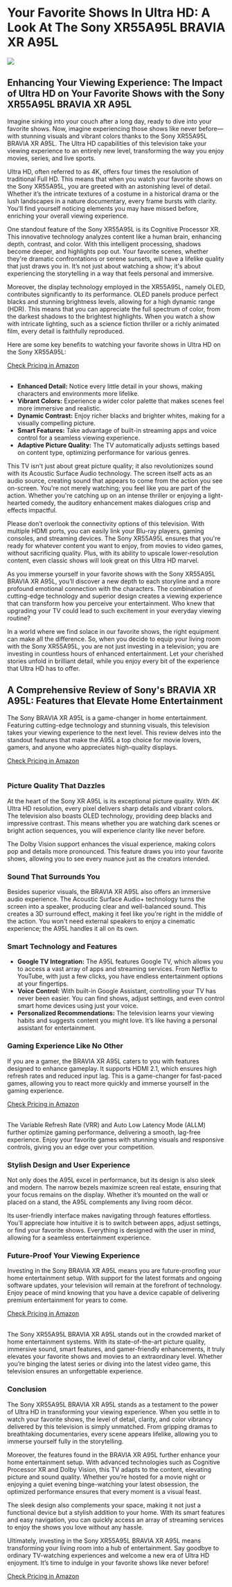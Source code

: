 <h1>Your Favorite Shows In Ultra HD: A Look At The Sony XR55A95L BRAVIA XR A95L</h1>
<p><img src="https://articleaigenerator.com/generated_image/Your-Favorite-Shows-in-Ultra-HD-A-Look-at-the-Sony-XR55A95L-BRAVIA-XR-A95L-1741682179.png"></p>
<h2>Enhancing Your Viewing Experience: The Impact of Ultra HD on Your Favorite Shows with the Sony XR55A95L BRAVIA XR A95L</h2><p>Imagine sinking into your couch after a long day, ready to dive into your favorite shows. Now, imagine experiencing those shows like never before—with stunning visuals and vibrant colors thanks to the Sony XR55A95L BRAVIA XR A95L. The Ultra HD capabilities of this television take your viewing experience to an entirely new level, transforming the way you enjoy movies, series, and live sports.</p>
<p>Ultra HD, often referred to as 4K, offers four times the resolution of traditional Full HD. This means that when you watch your favorite shows on the Sony XR55A95L, you are greeted with an astonishing level of detail. Whether it’s the intricate textures of a costume in a historical drama or the lush landscapes in a nature documentary, every frame bursts with clarity. You'll find yourself noticing elements you may have missed before, enriching your overall viewing experience.</p>
<p>One standout feature of the Sony XR55A95L is its Cognitive Processor XR. This innovative technology analyzes content like a human brain, enhancing depth, contrast, and color. With this intelligent processing, shadows become deeper, and highlights pop out. Your favorite scenes, whether they're dramatic confrontations or serene sunsets, will have a lifelike quality that just draws you in. It’s not just about watching a show; it's about experiencing the storytelling in a way that feels personal and immersive.</p>
<p>Moreover, the display technology employed in the XR55A95L, namely OLED, contributes significantly to its performance. OLED panels produce perfect blacks and stunning brightness levels, allowing for a high dynamic range (HDR). This means that you can appreciate the full spectrum of color, from the darkest shadows to the brightest highlights. When you watch a show with intricate lighting, such as a science fiction thriller or a richly animated film, every detail is faithfully reproduced.</p>
<p>Here are some key benefits to watching your favorite shows in Ultra HD on the Sony XR55A95L:</p>
<a href="https://amzn.to/43zog3q">Check Pricing in Amazon</a><br><br><ul>
    <li><strong>Enhanced Detail:</strong> Notice every little detail in your shows, making characters and environments more lifelike.</li>
    <li><strong>Vibrant Colors:</strong> Experience a wider color palette that makes scenes feel more immersive and realistic.</li>
    <li><strong>Dynamic Contrast:</strong> Enjoy richer blacks and brighter whites, making for a visually compelling picture.</li>
    <li><strong>Smart Features:</strong> Take advantage of built-in streaming apps and voice control for a seamless viewing experience.</li>
    <li><strong>Adaptive Picture Quality:</strong> The TV automatically adjusts settings based on content type, optimizing performance for various genres.</li>
</ul>
<p>This TV isn't just about great picture quality; it also revolutionizes sound with its Acoustic Surface Audio technology. The screen itself acts as an audio source, creating sound that appears to come from the action you see on-screen. You're not merely watching; you feel like you are part of the action. Whether you're catching up on an intense thriller or enjoying a light-hearted comedy, the auditory enhancement makes dialogues crisp and effects impactful.</p>
<p>Please don’t overlook the connectivity options of this television. With multiple HDMI ports, you can easily link your Blu-ray players, gaming consoles, and streaming devices. The Sony XR55A95L ensures that you're ready for whatever content you want to enjoy, from movies to video games, without sacrificing quality. Plus, with its ability to upscale lower-resolution content, even classic shows will look great on this Ultra HD marvel.</p>
<p>As you immerse yourself in your favorite shows with the Sony XR55A95L BRAVIA XR A95L, you’ll discover a new depth to each storyline and a more profound emotional connection with the characters. The combination of cutting-edge technology and superior design creates a viewing experience that can transform how you perceive your entertainment. Who knew that upgrading your TV could lead to such excitement in your everyday viewing routine?</p>
<p>In a world where we find solace in our favorite shows, the right equipment can make all the difference. So, when you decide to equip your living room with the Sony XR55A95L, you are not just investing in a television; you are investing in countless hours of enhanced entertainment. Let your cherished stories unfold in brilliant detail, while you enjoy every bit of the experience that Ultra HD has to offer.</p><h2>A Comprehensive Review of Sony's BRAVIA XR A95L: Features that Elevate Home Entertainment</h2><p>The Sony BRAVIA XR A95L is a game-changer in home entertainment. Featuring cutting-edge technology and stunning visuals, this television takes your viewing experience to the next level. This review delves into the standout features that make the A95L a top choice for movie lovers, gamers, and anyone who appreciates high-quality displays.</p>
<a href="https://amzn.to/43zog3q">Check Pricing in Amazon</a><br><br><h3>Picture Quality That Dazzles</h3>
<p>At the heart of the Sony XR A95L is its exceptional picture quality. With 4K Ultra HD resolution, every pixel delivers sharp details and vibrant colors. The television also boasts OLED technology, providing deep blacks and impressive contrast. This means whether you are watching dark scenes or bright action sequences, you will experience clarity like never before.</p>
<p>The Dolby Vision support enhances the visual experience, making colors pop and details more pronounced. This feature draws you into your favorite shows, allowing you to see every nuance just as the creators intended.</p>
<h3>Sound That Surrounds You</h3>
<p>Besides superior visuals, the BRAVIA XR A95L also offers an immersive audio experience. The Acoustic Surface Audio+ technology turns the screen into a speaker, producing clear and well-balanced sound. This creates a 3D surround effect, making it feel like you’re right in the middle of the action. You won't need external speakers to enjoy a cinematic experience; the A95L handles it all on its own.</p>
<h3>Smart Technology and Features</h3>
<ul>
    <li><strong>Google TV Integration:</strong> The A95L features Google TV, which allows you to access a vast array of apps and streaming services. From Netflix to YouTube, with just a few clicks, you have endless entertainment options at your fingertips.</li>
    <li><strong>Voice Control:</strong> With built-in Google Assistant, controlling your TV has never been easier. You can find shows, adjust settings, and even control smart home devices using just your voice.</li>
    <li><strong>Personalized Recommendations:</strong> The television learns your viewing habits and suggests content you might love. It’s like having a personal assistant for entertainment.</li>
</ul>
<h3>Gaming Experience Like No Other</h3>
<p>If you are a gamer, the BRAVIA XR A95L caters to you with features designed to enhance gameplay. It supports HDMI 2.1, which ensures high refresh rates and reduced input lag. This is a game-changer for fast-paced games, allowing you to react more quickly and immerse yourself in the gaming experience.</p>
<a href="https://amzn.to/43zog3q">Check Pricing in Amazon</a><br><br><p>The Variable Refresh Rate (VRR) and Auto Low Latency Mode (ALLM) further optimize gaming performance, delivering a smooth, lag-free experience. Enjoy your favorite games with stunning visuals and responsive controls, giving you an edge over your competition.</p>
<h3>Stylish Design and User Experience</h3>
<p>Not only does the A95L excel in performance, but its design is also sleek and modern. The narrow bezels maximize screen real estate, ensuring that your focus remains on the display. Whether it’s mounted on the wall or placed on a stand, the A95L complements any living room décor.</p>
<p>Its user-friendly interface makes navigating through features effortless. You’ll appreciate how intuitive it is to switch between apps, adjust settings, or find your favorite shows. Everything is designed with the user in mind, allowing for a seamless entertainment experience.</p>
<h3>Future-Proof Your Viewing Experience</h3>
<p>Investing in the Sony BRAVIA XR A95L means you are future-proofing your home entertainment setup. With support for the latest formats and ongoing software updates, your television will remain at the forefront of technology. Enjoy peace of mind knowing that you have a device capable of delivering premium entertainment for years to come.</p>
<a href="https://amzn.to/43zog3q">Check Pricing in Amazon</a><br><br><p>The Sony XR55A95L BRAVIA XR A95L stands out in the crowded market of home entertainment systems. With its state-of-the-art picture quality, immersive sound, smart features, and gamer-friendly enhancements, it truly elevates your favorite shows and movies to an extraordinary level. Whether you’re binging the latest series or diving into the latest video game, this television ensures an unforgettable experience.</p><h3>Conclusion</h3><p>The Sony XR55A95L BRAVIA XR A95L stands as a testament to the power of Ultra HD in transforming your viewing experience. When you settle in to watch your favorite shows, the level of detail, clarity, and color vibrancy delivered by this television is simply unmatched. From gripping dramas to breathtaking documentaries, every scene appears lifelike, allowing you to immerse yourself fully in the storytelling.</p>
<p>Moreover, the features found in the BRAVIA XR A95L further enhance your home entertainment setup. With advanced technologies such as Cognitive Processor XR and Dolby Vision, this TV adapts to the content, elevating picture and sound quality. Whether you’re hosted for a movie night or enjoying a quiet evening binge-watching your latest obsession, the optimized performance ensures that every moment is a visual feast.</p>
<p>The sleek design also complements your space, making it not just a functional device but a stylish addition to your home. With its smart features and easy navigation, you can quickly access an array of streaming services to enjoy the shows you love without any hassle.</p>
<p>Ultimately, investing in the Sony XR55A95L BRAVIA XR A95L means transforming your living room into a hub of entertainment. Say goodbye to ordinary TV-watching experiences and welcome a new era of Ultra HD enjoyment. It’s time to indulge in your favorite shows like never before!</p>
<a href="https://amzn.to/43zog3q">Check Pricing in Amazon</a><br><br>